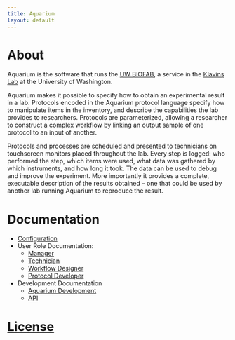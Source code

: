 ```yaml
---
title: Aquarium
layout: default
---
```


# About

Aquarium is the software that runs the [UW BIOFAB](http://www.uwbiofab.org), a service in the [Klavins Lab](http://klavinslab.org) at the University of Washington.

Aquarium makes it possible to specify how to obtain an experimental result in a lab.
Protocols encoded in the Aquarium protocol language specify how to manipulate items in the inventory, and describe the capabilities the lab provides to researchers.
Protocols are parameterized, allowing a researcher to construct a complex workflow by linking an output sample of one protocol to an input of another.

Protocols and processes are scheduled and presented to technicians on touchscreen monitors placed throughout the lab.
Every step is logged: who performed the step, which items were used, what data was gathered by which instruments, and how long it took.
The data can be used to debug and improve the experiment.
More importantly it provides a complete, executable description of the results obtained – one that could be used by another lab running Aquarium to reproduce the result.

# Documentation

* [Configuration](docs/configuration/)
* User Role Documentation:
  * [Manager](docs/manager/)
  * [Technician](docs/technician/)
  * [Workflow Designer](docs/designer/)
  * [Protocol Developer](docs/protocol_developer/)
* Development Documentation
  * [Aquarium Development](docs/aquarium_development/)
  * [API](api)

# [License](https://github.com/klavinslab/aquarium/blob/master/license.md)
